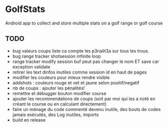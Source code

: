 # GolfStats
Android app to collect and store multiple stats on a golf range or golf course

## TODO
- bug valeurs coups liste ca compte les p3nalit3a sur tous les trous.
- bug range tracker shotsession infinite loop
- range tracker modify session buf peut pas changer le nom ET save car exception validate
- retirer les text dinfos inutiles comme session id en haut de pages
- modifier les couleurs  pour mieux rendre visible
- addshots : couleurs rouge et vet et jaune selon positif/negatif
- nb de coups : ajouter les pénalités!
- remettre et débugger bouton modifier course
- ajouter les recommendations de coups (soit par moi qui les a noté en créant le course ou en calculant directement)
- faire un ménage du code commenté devenu inutile, des bouts de codes jamais exécutés, des Log inutiles, imports
- build en release
